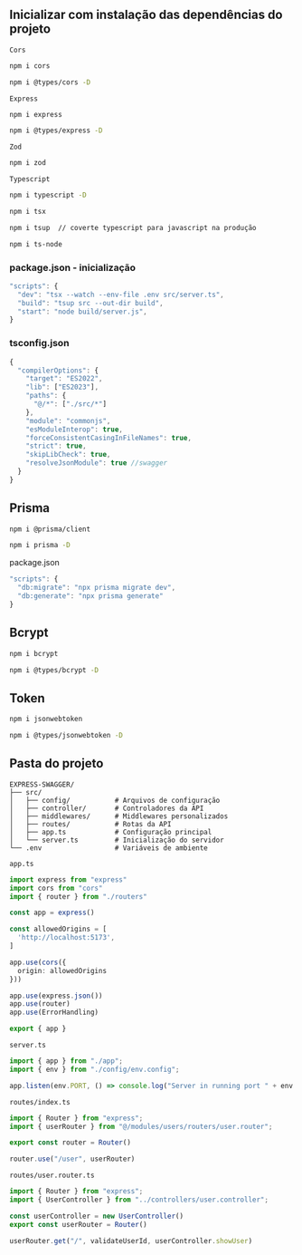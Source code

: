 ## Inicializar com instalação das dependências do projeto

`Cors`
````bash
npm i cors
````

````bash
npm i @types/cors -D
````


`Express`
````bash
npm i express
````

````bash
npm i @types/express -D
````

`Zod`
````bash
npm i zod
````

`Typescript`
````bash
npm i typescript -D
````

````bash
npm i tsx
````

````bash
npm i tsup  // coverte typescript para javascript na produção
````

````bash
npm i ts-node
````

### package.json - inicialização
````ts
"scripts": {
  "dev": "tsx --watch --env-file .env src/server.ts",
  "build": "tsup src --out-dir build",
  "start": "node build/server.js",
}
````


### tsconfig.json

````ts
{
  "compilerOptions": {
    "target": "ES2022",
    "lib": ["ES2023"],
    "paths": {
      "@/*": ["./src/*"]
    },
    "module": "commonjs",
    "esModuleInterop": true,
    "forceConsistentCasingInFileNames": true,
    "strict": true,
    "skipLibCheck": true,
    "resolveJsonModule": true //swagger
  }
}
````

## Prisma

````bash
npm i @prisma/client
````

````bash
npm i prisma -D
````
package.json

````ts
"scripts": {
  "db:migrate": "npx prisma migrate dev",
  "db:generate": "npx prisma generate"
}
````

## Bcrypt

````bash
npm i bcrypt
````

````bash
npm i @types/bcrypt -D
````

## Token

````bash
npm i jsonwebtoken
````

````bash
npm i @types/jsonwebtoken -D
````

## Pasta do projeto

```
EXPRESS-SWAGGER/
├── src/
│   ├── config/           # Arquivos de configuração
│   ├── controller/       # Controladores da API
│   ├── middlewares/      # Middlewares personalizados
│   ├── routes/           # Rotas da API
│   ├── app.ts            # Configuração principal
│   └── server.ts         # Inicialização do servidor
└── .env                  # Variáveis de ambiente
```

`app.ts`

````ts
import express from "express"
import cors from "cors"
import { router } from "./routers"

const app = express()

const allowedOrigins = [
  'http://localhost:5173',
]

app.use(cors({
  origin: allowedOrigins
}))

app.use(express.json())
app.use(router)
app.use(ErrorHandling)

export { app }
````

`server.ts`

````ts
import { app } from "./app";
import { env } from "./config/env.config";

app.listen(env.PORT, () => console.log("Server in running port " + env.PORT))
````

`routes/index.ts`
````ts
import { Router } from "express";
import { userRouter } from "@/modules/users/routers/user.router";

export const router = Router()

router.use("/user", userRouter)
````

`routes/user.router.ts`

````ts
import { Router } from "express";
import { UserController } from "../controllers/user.controller";

const userController = new UserController()
export const userRouter = Router()

userRouter.get("/", validateUserId, userController.showUser)
````